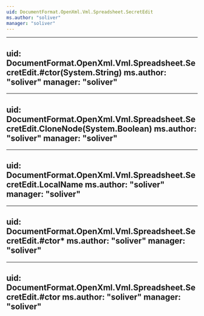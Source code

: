 ```yaml
---
uid: DocumentFormat.OpenXml.Vml.Spreadsheet.SecretEdit
ms.author: "soliver"
manager: "soliver"
---
```


---
uid: DocumentFormat.OpenXml.Vml.Spreadsheet.SecretEdit.#ctor(System.String)
ms.author: "soliver"
manager: "soliver"
---

---
uid: DocumentFormat.OpenXml.Vml.Spreadsheet.SecretEdit.CloneNode(System.Boolean)
ms.author: "soliver"
manager: "soliver"
---

---
uid: DocumentFormat.OpenXml.Vml.Spreadsheet.SecretEdit.LocalName
ms.author: "soliver"
manager: "soliver"
---

---
uid: DocumentFormat.OpenXml.Vml.Spreadsheet.SecretEdit.#ctor*
ms.author: "soliver"
manager: "soliver"
---

---
uid: DocumentFormat.OpenXml.Vml.Spreadsheet.SecretEdit.#ctor
ms.author: "soliver"
manager: "soliver"
---

